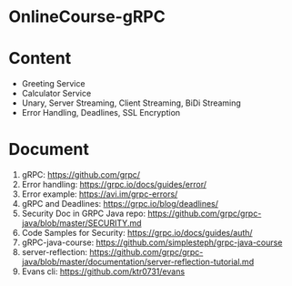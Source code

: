 # OnlineCourse-gRPC

# Content

- Greeting Service
- Calculator Service
- Unary, Server Streaming, Client Streaming, BiDi Streaming
- Error Handling, Deadlines, SSL Encryption

# Document
1. gRPC: https://github.com/grpc/
2. Error handling: https://grpc.io/docs/guides/error/
3. Error example: https://avi.im/grpc-errors/
4. gRPC and Deadlines: https://grpc.io/blog/deadlines/
5. Security Doc in GRPC Java repo: https://github.com/grpc/grpc-java/blob/master/SECURITY.md
6. Code Samples for Security: https://grpc.io/docs/guides/auth/
7. gRPC-java-course: https://github.com/simplesteph/grpc-java-course
8. server-reflection: https://github.com/grpc/grpc-java/blob/master/documentation/server-reflection-tutorial.md
9. Evans cli: https://github.com/ktr0731/evans
